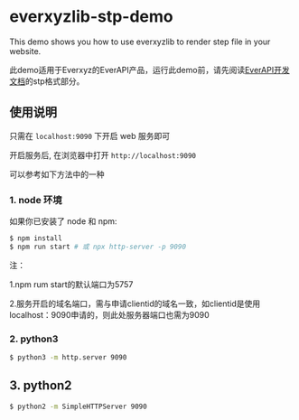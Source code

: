 
# everxyzlib-stp-demo
This demo shows you how to use everxyzlib to render step file in your website.

此demo适用于Everxyz的EverAPI产品，运行此demo前，请先阅读[EverAPI开发文档](https://www.everxyz.com/api)的stp格式部分。

## 使用说明

只需在 `localhost:9090` 下开启 web 服务即可

开启服务后, 在浏览器中打开 `http://localhost:9090`

可以参考如下方法中的一种

### 1. node 环境

  如果你已安装了 node 和 npm:

  ```bash
  $ npm install
  $ npm run start # 或 npx http-server -p 9090
  ```
  注：
  
  1.npm rum start的默认端口为5757
  
  2.服务开启的域名端口，需与申请clientid的域名一致，如clientid是使用localhost：9090申请的，则此处服务器端口也需为9090
  
### 2. python3

  ```bash
  $ python3 -m http.server 9090
  ```

## 3. python2

  ```bash
  $ python2 -m SimpleHTTPServer 9090
  ```


